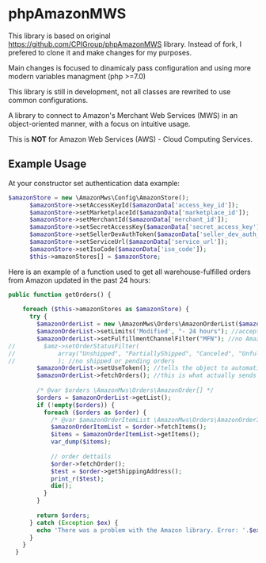 phpAmazonMWS
============

This library is based on original https://github.com/CPIGroup/phpAmazonMWS library. Instead of fork, I prefered to clone it and make changes for my purposes.

Main changes is focused to dinamicaly pass configuration and using more modern variables managment (php >=7.0)

This library is still in development, not all classes are rewrited to use common configurations.

A library to connect to Amazon's Merchant Web Services (MWS) in an object-oriented manner, with a focus on intuitive usage.  

This is __NOT__ for Amazon Web Services (AWS) - Cloud Computing Services.

## Example Usage

At your constructor set authentication data example:

```php
$amazonStore = new \AmazonMws\Config\AmazonStore();
      $amazonStore->setAccessKeyId($amazonData['access_key_id']);
      $amazonStore->setMarketplaceId($amazonData['marketplace_id']);
      $amazonStore->setMerchantId($amazonData['merchant_id']);
      $amazonStore->setSecretAccessKey($amazonData['secret_access_key']);
      $amazonStore->setSellerDevAuthToken($amazonData['seller_dev_auth_token']);
      $amazonStore->setServiceUrl($amazonData['service_url']);
      $amazonStore->setIsoCode($amazonData['iso_code']);
      $this->amazonStores[] = $amazonStore;
```

Here is an example of a function used to get all warehouse-fulfilled orders from Amazon updated in the past 24 hours:
```php
public function getOrders() {
    
    foreach ($this->amazonStores as $amazonStore) {
      try {
        $amazonOrderList = new \AmazonMws\Orders\AmazonOrderList($amazonStore);
        $amazonOrderList->setLimits('Modified', "- 24 hours"); //accepts either specific timestamps or relative times 
        $amazonOrderList->setFulfillmentChannelFilter("MFN"); //no Amazon-fulfilled orders
//        $amz->setOrderStatusFilter(
//            array("Unshipped", "PartiallyShipped", "Canceled", "Unfulfillable")
//            ); //no shipped or pending orders
        $amazonOrderList->setUseToken(); //tells the object to automatically use tokens right away
        $amazonOrderList->fetchOrders(); //this is what actually sends the request
        
        /* @var $orders \AmazonMws\Orders\AmazonOrder[] */
        $orders = $amazonOrderList->getList();
        if (!empty($orders)) {
          foreach ($orders as $order) {
            /* @var $amazonOrderItemList \AmazonMws\Orders\AmazonOrderItemList */
            $amazonOrderItemList = $order->fetchItems();
            $items = $amazonOrderItemList->getItems();
            var_dump($items);
            
            // order dettails
            $order->fetchOrder();
            $test = $order->getShippingAddress();
            print_r($test);
            die();
          }
        }
        
        return $orders;
      } catch (Exception $ex) {
        echo 'There was a problem with the Amazon library. Error: '.$ex->getMessage();
      }
    }
  }
```

